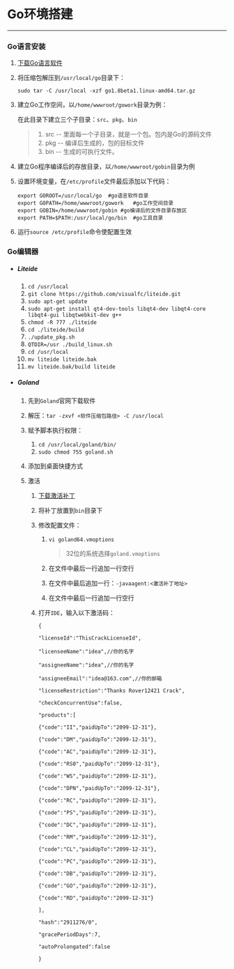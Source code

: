 # Go环境搭建

---

### Go语言安装

1. [下载Go语言软件](https://golang.google.cn/dl/)

2. 将压缩包解压到`/usr/local/go`目录下：

   `sudo tar -C /usr/local -xzf go1.8beta1.linux-amd64.tar.gz`

3. 建立Go工作空间，以`/home/wwwroot/gowork`目录为例：

   在此目录下建立三个子目录：`src`、`pkg`、`bin`

   > 1. src -- 里面每一个子目录，就是一个包。包内是Go的源码文件 
   > 2. pkg -- 编译后生成的，包的目标文件 
   > 3. bin -- 生成的可执行文件。

4. 建立Go程序编译后的存放目录，以`/home/wwwroot/gobin`目录为例

5. 设置环境变量，在`/etc/profile`文件最后添加以下代码：

   ```shell
   export GOROOT=/usr/local/go	#go语言软件目录
   export GOPATH=/home/wwwroot/gowork	#go工作空间目录
   export GOBIN=/home/wwwroot/gobin	#go编译后的文件目录存放区
   export PATH=$PATH:/usr/local/go/bin	#go工具目录
   ```

6. 运行`source /etc/profile`命令使配置生效

### Go编辑器

- ##### Liteide

  1. `cd /usr/local`
  2. `git clone https://github.com/visualfc/liteide.git`
  3. `sudo apt-get update`
  4. `sudo apt-get install qt4-dev-tools libqt4-dev libqt4-core libqt4-gui libqtwebkit-dev g++`
  5. `chmod -R 777 ./liteide`
  6. `cd ./liteide/build`
  7. `./update_pkg.sh`
  8. `QTDIR=/usr ./build_linux.sh`
  9. `cd /usr/local`
  10. `mv liteide liteide.bak`
  11. `mv liteide.bak/build liteide`

- ##### Goland

  1. 先到`Goland`官网下载软件

  2. 解压：`tar -zxvf <软件压缩包路径> -C /usr/local`

  3. 赋予脚本执行权限：

     1. `cd /usr/local/goland/bin/`
     2. `sudo chmod 755 goland.sh`

  4. 添加到桌面快捷方式

  5. 激活

     1. [下载激活补丁](<http://idea.lanyus.com/>)

     2. 将补丁放置到`bin`目录下

     3. 修改配置文件：

        1. `vi goland64.vmoptions`

           > 32位的系统选择`goland.vmoptions`

        2. 在文件中最后一行追加一行空行

        3. 在文件中最后追加一行：`-javaagent:<激活补丁地址>`

        4. 在文件中最后一行追加一行空行

     4. 打开`IDE`，输入以下激活码：

        ```shell
        {
        
        "licenseId":"ThisCrackLicenseId",
        
        "licenseeName":"idea",//你的名字
        
        "assigneeName":"idea",//你的名字
        
        "assigneeEmail":"idea@163.com",//你的邮箱
        
        "licenseRestriction":"Thanks Rover12421 Crack",
        
        "checkConcurrentUse":false,
        
        "products":[
        
        {"code":"II","paidUpTo":"2099-12-31"},
        
        {"code":"DM","paidUpTo":"2099-12-31"},
        
        {"code":"AC","paidUpTo":"2099-12-31"},
        
        {"code":"RS0","paidUpTo":"2099-12-31"},
        
        {"code":"WS","paidUpTo":"2099-12-31"},
        
        {"code":"DPN","paidUpTo":"2099-12-31"},
        
        {"code":"RC","paidUpTo":"2099-12-31"},
        
        {"code":"PS","paidUpTo":"2099-12-31"},
        
        {"code":"DC","paidUpTo":"2099-12-31"},
        
        {"code":"RM","paidUpTo":"2099-12-31"},
        
        {"code":"CL","paidUpTo":"2099-12-31"},
        
        {"code":"PC","paidUpTo":"2099-12-31"},
        
        {"code":"DB","paidUpTo":"2099-12-31"},
        
        {"code":"GO","paidUpTo":"2099-12-31"},
        
        {"code":"RD","paidUpTo":"2099-12-31"}
        
        ],
        
        "hash":"2911276/0",
        
        "gracePeriodDays":7,
        
        "autoProlongated":false
        
        }
        ```

